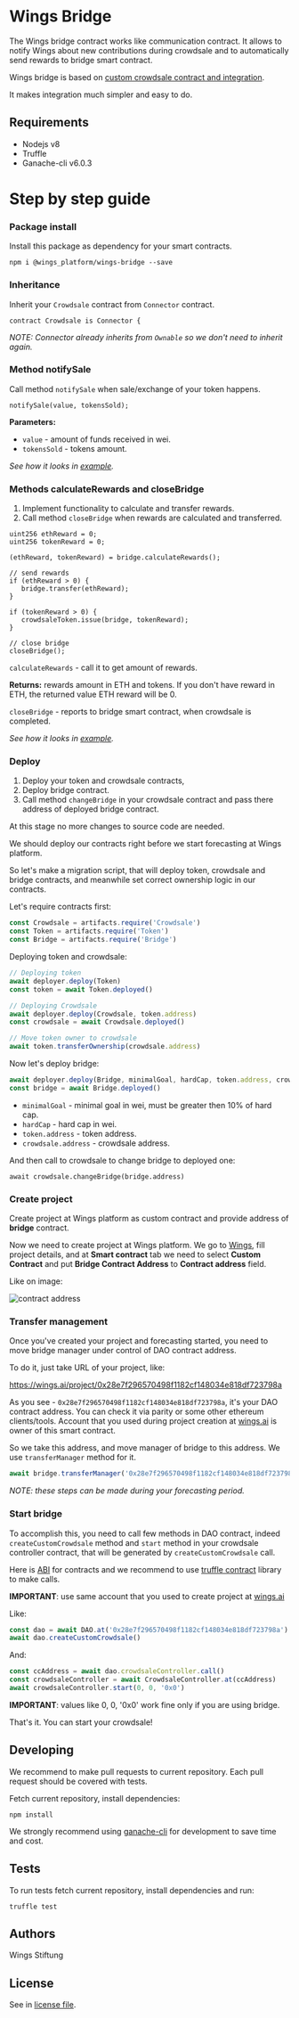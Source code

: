 # Wings Bridge

The Wings bridge contract works like communication contract. It allows to notify Wings about new contributions during crowdsale and to automatically send rewards to bridge smart contract.

Wings bridge is based on [custom crowdsale contract and integration](https://github.com/wingsdao/wings-integration).

It makes integration much simpler and easy to do.

## Requirements

- Nodejs v8
- Truffle
- Ganache-cli v6.0.3

# Step by step guide #

### Package install ###

Install this package as dependency for your smart contracts.

```
npm i @wings_platform/wings-bridge --save
```

### Inheritance ###

Inherit your `Crowdsale` contract from `Connector` contract.

```sc
contract Crowdsale is Connector {
```

*NOTE: Connector already inherits from `Ownable` so we don't need to inherit again.*

### Method notifySale ###

Call method `notifySale` when sale/exchange of your token happens.

```sc
notifySale(value, tokensSold);
```
**Parameters:**
  - `value` - amount of funds received in wei.
  - `tokensSold` - tokens amount.

*See how it looks in [example](https://github.com/WingsDao/wings-bridge/blob/master/contracts/examples/crowdsale.sol#L89-L117).*

### Methods calculateRewards and closeBridge ###

1. Implement functionality to calculate and transfer rewards.
2. Call method `closeBridge` when rewards are calculated and transferred.

```sc
uint256 ethReward = 0;
uint256 tokenReward = 0;

(ethReward, tokenReward) = bridge.calculateRewards();

// send rewards
if (ethReward > 0) {
   bridge.transfer(ethReward);
}

if (tokenReward > 0) {
   crowdsaleToken.issue(bridge, tokenReward);
}

// close bridge
closeBridge();
```

`calculateRewards` - call it to get amount of rewards.

**Returns:** rewards amount in ETH and tokens. If you don't have reward in ETH, the returned value ETH reward will be 0.

`closeBridge` - reports to bridge smart contract, when crowdsale is completed.

*See how it looks in [example](https://github.com/WingsDao/wings-bridge/blob/master/contracts/examples/crowdsale.sol#L53-L77).*

### Deploy ###

1. Deploy your token and crowdsale contracts,
2. Deploy bridge contract.
3. Call method `changeBridge` in your crowdsale contract and pass there address of deployed bridge contract.

At this stage no more changes to source code are needed.

We should deploy our contracts right before we start forecasting at Wings platform.

So let's make a migration script, that will deploy token, crowdsale and bridge contracts, and meanwhile set correct ownership logic in our contracts.


Let's require contracts first:

```js
const Crowdsale = artifacts.require('Crowdsale')
const Token = artifacts.require('Token')
const Bridge = artifacts.require('Bridge')
```


Deploying token and crowdsale:

```js
// Deploying token
await deployer.deploy(Token)
const token = await Token.deployed()

// Deploying Crowdsale
await deployer.deploy(Crowdsale, token.address)
const crowdsale = await Crowdsale.deployed()

// Move token owner to crowdsale
await token.transferOwnership(crowdsale.address)
```

Now let's deploy bridge:

```js
await deployer.deploy(Bridge, minimalGoal, hardCap, token.address, crowdsale.address)
const bridge = await Bridge.deployed()
```

- `minimalGoal` - minimal goal in wei, must be greater then 10% of hard cap.
- `hardCap` - hard cap in wei.
- `token.address` - token address.
- `crowdsale.address` - crowdsale address.

And then call to crowdsale to change bridge to deployed one:

```sc
await crowdsale.changeBridge(bridge.address)
```
### Create project ###

Create project at Wings platform as custom contract and provide address of **bridge** contract.

Now we need to create project at Wings platform. We go to [Wings](https://wings.ai), fill project details, and at **Smart contract** tab we need to select __Custom Contract__ and put **Bridge Contract Address** to __Contract address__ field.

Like on image:

![contract address](https://i.imgur.com/myATGnp.png)

### Transfer management ###

Once you've created your project and forecasting started, you need to move bridge manager under control of DAO contract address.

To do it, just take URL of your project, like:

https://wings.ai/project/0x28e7f296570498f1182cf148034e818df723798a

As you see - `0x28e7f296570498f1182cf148034e818df723798a`, it's your DAO contract address. You can check it via parity or some other ethereum clients/tools. Account that you used during project creation at [wings.ai](https://wings.ai) is owner of this smart contract.

So we take this address, and move manager of bridge to this address. We use `transferManager` method for it.

```js
await bridge.transferManager('0x28e7f296570498f1182cf148034e818df723798a')
```

*NOTE: these steps can be made during your forecasting period.*

### Start bridge ###

To accomplish this, you need to call few methods in DAO contract, indeed `createCustomCrowdsale` method and  `start` method in your crowdsale controller contract, that will be generated by `createCustomCrowdsale` call.

Here is [ABI](https://github.com/WingsDao/wings-bridge/tree/master/ABI) for contracts and we recommend to use [truffle contract](https://github.com/trufflesuite/truffle-contract) library to make calls.

**IMPORTANT**: use same account that you used to create project at [wings.ai](https://wings.ai)

Like:

```js
const dao = await DAO.at('0x28e7f296570498f1182cf148034e818df723798a') // change with your DAO address
await dao.createCustomCrowdsale()
```

And:

```js
const ccAddress = await dao.crowdsaleController.call()
const crowdsaleController = await CrowdsaleController.at(ccAddress)
await crowdsaleController.start(0, 0, '0x0')
```

**IMPORTANT**: values like 0, 0, '0x0' work fine only if you are using bridge.

That's it. You can start your crowdsale!

## Developing

We recommend to make pull requests to current repository. Each pull request should be covered with tests.

Fetch current repository, install dependencies:

    npm install

We strongly recommend using [ganache-cli](https://github.com/trufflesuite/ganache-cli) for development to save time and cost.

## Tests

To run tests fetch current repository, install dependencies and run:

    truffle test

## Authors

Wings Stiftung

## License

See in [license file](https://github.com/WingsDao/wings-bridge/blob/master/LICENSE).
